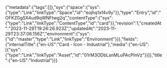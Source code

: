 {"metadata":{"tags":[]},"sys":{"space":{"sys":{"type":"Link","linkType":"Space","id":"eojhq1xf4v9y"}},"type":"Entry","id":"OFKZGgSX4ud9qWNFtwg2q","contentType":{"sys":{"type":"Link","linkType":"ContentType","id":"card"}},"revision":1,"createdAt":"2023-11-29T19:26:26.923Z","updatedAt":"2023-11-29T23:37:06.156Z","environment":{"sys":{"id":"master","type":"Link","linkType":"Environment"}}},"fields":{"internalTitle":{"en-US":"Card - Icon - Industrial"},"media":{"en-US":[{"sys":{"type":"Link","linkType":"Asset","id":"01rM3ODbLsnMLuPAcPInVz"}}]},"title":{"en-US":"Industrial"}}}